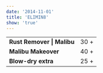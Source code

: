 ```yaml
---
date: '2014-11-01'
title: 'ELIMIN8'
show: 'true'
---
```


<table style="padding-bottom: 1.25rem">
  <tr><td><strong>Rust Remover | Malibu</strong></td><td><span>30 +</span></td></tr>
  <tr><td><strong>Malibu Makeover</strong></td><td><span>40 +</span></td></tr>
  <tr><td><strong>Blow-dry extra</strong></td><td><span>25 +</span></td></tr>
</table>
